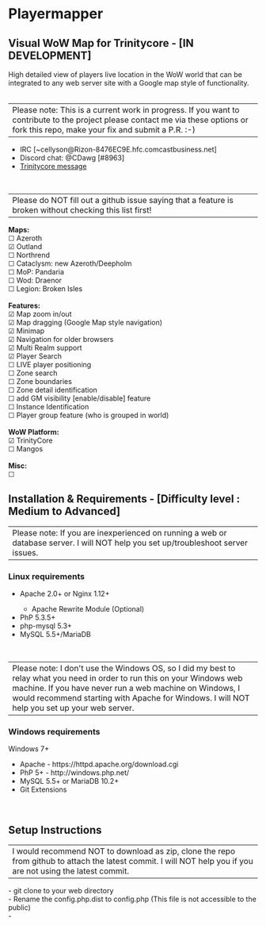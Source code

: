 <h1>Playermapper</h1>
<H2>Visual WoW Map for Trinitycore - [IN DEVELOPMENT]</H2>
High detailed view of players live location in the WoW world that can be integrated to any web server site with a Google map style of functionality.
<br>
<br>
<table><td>Please note: This is a current work in progress. If you want to contribute to the project please contact me via these options or fork this repo, make your fix and submit a P.R.  :-)</table>
<ul>
<li>IRC [~cellyson@Rizon-8476EC9E.hfc.comcastbusiness.net]</li>
<li>Discord chat: @CDawg [#8963]</li>
<li><a href="https://community.trinitycore.org/messenger/compose/?to=11159">Trinitycore message</a></li>
</ul>
<br>
<table><td>Please do NOT fill out a github issue saying that a feature is broken without checking this list first!</table>
<b>Maps:</b>
<br>
☐ Azeroth
<br>
☑ Outland
<br>
☐ Northrend
<br>
☐ Cataclysm: new Azeroth/Deepholm
<br>
☐ MoP: Pandaria
<br>
☐ Wod: Draenor
<br>
☐ Legion: Broken Isles
<br>
<br>
<b>Features:</b>
<br>
☑ Map zoom in/out
<br>
☑ Map dragging (Google Map style navigation)
<br>
☑ Minimap
<br>
☑ Navigation for older browsers
<br>
☑ Multi Realm support
<br>
☑ Player Search
<br>
☐ LIVE player positioning
<br>
☐ Zone search
<br>
☐ Zone boundaries
<br>
☐ Zone detail identification
<br>
☐ add GM visibility [enable/disable] feature
<br>
☐ Instance Identification
<br>
☐ Player group feature (who is grouped in world)
<br>
<br>
<b>WoW Platform:</b>
<br>
☑ TrinityCore
<br>
☐ Mangos
<br>
<br>
<b>Misc:</b>
<br>
☐
<br>

<h2>Installation & Requirements - [Difficulty level : Medium to Advanced]</h2>
<table><td>Please note: If you are inexperienced on running a web or database server. I will NOT help you set up/troubleshoot server issues.</table>
<h3>Linux requirements</h3>
<ul>
<li>Apache 2.0+ or Nginx 1.12+</li>
<ul><li>Apache Rewrite Module (Optional)</li></ul>
<li>PhP 5.3.5+</li>
<li>php-mysql 5.3+</li>
<li>MySQL 5.5+/MariaDB</li>
</ul>

<br>
<table><td>Please note: I don't use the Windows OS, so I did my best to relay what you need in order to run this on your Windows web machine. If you have never run a web machine on Windows, I would recommend starting with Apache for Windows. I will NOT help you set up your web server.</table>
<h3>Windows requirements</h3>
Windows 7+
<ul>
<li>Apache - https://httpd.apache.org/download.cgi</li>
<li>PhP 5+ - http://windows.php.net/</li>
<li>MySQL 5.5+ or MariaDB 10.2+</li>
<li>Git Extensions</li>
</ul>
<br>
<h2>Setup Instructions</h2>
<table><td>I would recommend NOT to download as zip, clone the repo from github to attach the latest commit. I will NOT help you if you are not using the latest commit.</table>
- git clone to your web directory
<br>
- Rename the config.php.dist to config.php (This file is not accessible to the public)
<br>
- 
